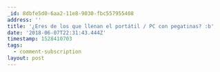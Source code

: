 ```yaml
---
_id: 8dbfe5d0-6aa2-11e8-9030-fbc557955408
address: ''
title: '¿Eres de los que llenan el portátil / PC con pegatinas? :b'
date: '2018-06-07T22:31:43.444Z'
timestamp: 1528410703
tags:
  - comment-subscription
layout: post
---
```

 
